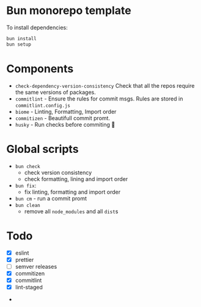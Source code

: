# Bun monorepo template

To install dependencies:

```bash
bun install
bun setup
```
# Components 
 - `check-dependency-version-consistency` Check that all the repos require the same versions of packages.
 - `commitlint` - Ensure the rules for commit msgs. Rules are stored in `commitlint.config.js` 
 - `biome` - Linting, Formatting, Import order 
 - `commitizen` - Beautifull commit promt.
 - `husky` - Run checks before commiting
 
# Global scripts
 - `bun check`
   - check version consistency 
   - check formatting, lining and import order
 - `bun fix`:
    - fix linting, formatting and import order
 - `bun cm` - run a commit promt
 - `bun clean`
    - remove all `node_modules` and all `dist`s
# Todo 
- [x] eslint
- [x] prettier 
- [ ] semver releases 
- [x] commitizen 
- [x] commitlint
- [x] lint-staged
- 
